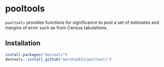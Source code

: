 # pooltools

`pooltools` provides functions for significance to pool a set of estimates and margins of error such as from Census tabulations.

## Installation

```r
install.packages("devtools")
devtools::install_github("marsha5813/pooltools")
```